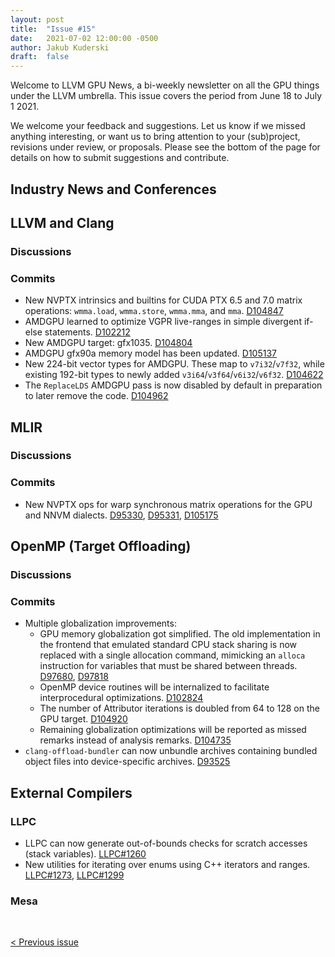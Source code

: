 ```yaml
---
layout: post
title:  "Issue #15"
date:   2021-07-02 12:00:00 -0500
author: Jakub Kuderski
draft:  false
---
```


Welcome to LLVM GPU News, a bi-weekly newsletter on all the GPU things under the LLVM umbrella.
This issue covers the period from June 18 to July 1 2021.

We welcome your feedback and suggestions. Let us know if we missed anything interesting, or want us to bring attention to your (sub)project, revisions under review, or proposals. Please see the bottom of the page for details on how to submit suggestions and contribute.


## Industry News and Conferences


##  LLVM and Clang

### Discussions

### Commits

*  New NVPTX intrinsics and builtins for CUDA PTX 6.5 and 7.0 matrix operations: `wmma.load`, `wmma.store`, `wmma.mma`, and `mma`. [D104847](https://reviews.llvm.org/D104847)
*  AMDGPU learned to optimize VGPR live-ranges in simple divergent if-else statements. [D102212](https://reviews.llvm.org/D102212)
*  New AMDGPU target: gfx1035. [D104804](https://reviews.llvm.org/D104804)
*  AMDGPU gfx90a memory model has been updated. [D105137](https://reviews.llvm.org/D105137)
*  New 224-bit vector types for AMDGPU. These map to `v7i32`/`v7f32`, while existing 192-bit types to newly added `v3i64`/`v3f64`/`v6i32`/`v6f32`. [D104622](https://reviews.llvm.org/D104622)
*  The `ReplaceLDS` AMDGPU pass is now disabled by default in preparation to later remove the code. [D104962](https://reviews.llvm.org/D104962)


## MLIR

### Discussions

### Commits

*  New NVPTX ops for warp synchronous matrix operations for the GPU and NNVM dialects. [D95330](https://reviews.llvm.org/D95330), [D95331](https://reviews.llvm.org/D95331), [D105175](https://reviews.llvm.org/D105175)


## OpenMP (Target Offloading)

### Discussions

### Commits

*  Multiple globalization improvements:
    *  GPU memory globalization got simplified. The old implementation in the frontend that emulated standard CPU stack sharing is now replaced with a single allocation command, mimicking an `alloca` instruction for variables that must be shared between threads. [D97680](https://reviews.llvm.org/D97680), [D97818](https://reviews.llvm.org/D97818)
    *  OpenMP device routines will be internalized to facilitate interprocedural optimizations. [D102824](https://reviews.llvm.org/D102824)
    *  The number of Attributor iterations is doubled from 64 to 128 on the GPU target. [D104920](https://reviews.llvm.org/D104920)
    *  Remaining globalization optimizations will be reported as missed remarks instead of analysis remarks. [D104735](https://reviews.llvm.org/D104735)
*  `clang-offload-bundler` can now unbundle archives containing bundled object files into device-specific archives. [D93525](https://reviews.llvm.org/D93525)


## External Compilers

### LLPC

*  LLPC can now generate out-of-bounds checks for scratch accesses (stack variables). [LLPC#1260](https://github.com/GPUOpen-Drivers/llpc/pull/1260)
*  New utilities for iterating over enums using C++ iterators and ranges. [LLPC#1273](https://github.com/GPUOpen-Drivers/llpc/pull/1273), [LLPC#1299](https://github.com/GPUOpen-Drivers/llpc/pull/1299)

### Mesa


<br/>
<p style="text-align:left;">
    <a href="{% post_url 2021-06-18-issue-14 %}"> < Previous issue</a>
    <span style="float:right;">
        <!--<a href="{% post_url 2021-07-16-issue-16 %}"> Next issue > </a>-->
    </span>
</p>
